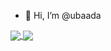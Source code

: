 - 👋 Hi, I’m @ubaada


<a href="">
  <img align="center" src="https://github-readme-stats.vercel.app/api?username=ubaada&show_icons=true&theme=maroongold&hide_border=true&text_color=ffffff&title_color=ffffff" />
</a>
<a href="">
  <img align="center" src="https://github-readme-stats.vercel.app/api/top-langs/?username=ubaada&layout=compact&langs_count=10&hide_border=true&text_color=ffffff&title_color=ffffff&bg_color=260000" />
</a>
